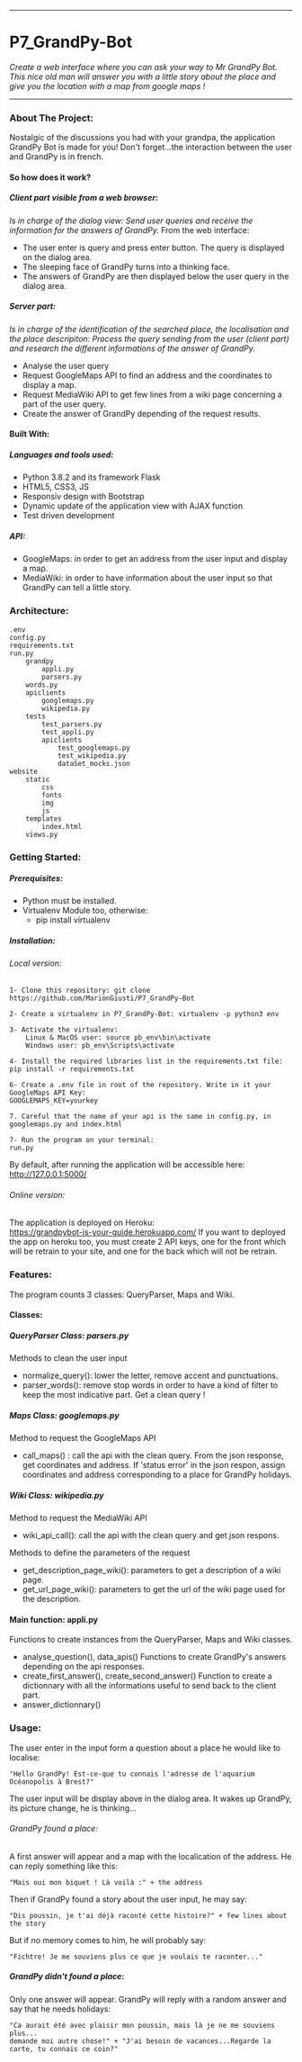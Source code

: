 ****************************************************************************************************************
# P7_GrandPy-Bot
*Create a web interface where you can ask your way to Mr GrandPy Bot. This nice old man will answer you with a little story about the place and give you the location with a map from google maps !*
*****************************************************************************************************************

### About The Project:
Nostalgic of the discussions you had with your grandpa, the application GrandPy Bot is made for you! Don't forget...the interaction between the user and GrandPy is in french.

#### So how does it work?
##### Client part *visible from a web browser*:
*Is in charge of the dialog view:
Send user queries and receive the information for the answers of GrandPy.*
From the web interface: 
- The user enter is query and press enter button. The query is displayed on the dialog area.
- The sleeping face of GrandPy turns into a thinking face.
- The answers of GrandPy are then displayed below the user query in the dialog area.

##### Server part:
*Is in charge of the identification of the searched place, the localisation and the place descripiton:
Process the query sending from the user (client part) and research the different informations of the answer of GrandPy.*
- Analyse the user query
- Request GoogleMaps API to find an address and the coordinates to display a map.
- Request MediaWiki API to get few lines from a wiki page concerning a part of the user query.
- Create the answer of GrandPy depending of the request results.

#### Built With:
##### Languages and tools used:
- Python 3.8.2 and its framework Flask
- HTML5, CSS3, JS
- Responsiv design with Bootstrap
- Dynamic update of the application view with AJAX function
- Test driven development
##### API:
- GoogleMaps: in order to get an address from the user input and display a map.
- MediaWiki: in order to have information about the user input so that GrandPy can tell a little story.

### Architecture:
	.env
	config.py
	requirements.txt
	run.py
	 	grandpy
			appli.py
			parsers.py
		words.py
		apiclients
			googlemaps.py
			wikipedia.py
		tests
			test_parsers.py
			test_appli.py
			apiclients
				test_googlemaps.py
				test_wikipedia.py
				dataSet_mocks.json
	website
		static
			css
			fonts
			img
			js
		templates
			index.html
		views.py


### Getting Started:
##### Prerequisites:
- Python must be installed.
- Virtualenv Module too, otherwise:
	* pip install virtualenv

##### Installation:
###### Local version:
	1- Clone this repository: git clone https://github.com/MarionGiusti/P7_GrandPy-Bot

	2- Create a virtualenv in P7_GrandPy-Bot: virtualenv -p python3 env

	3- Activate the virtualenv:
		Linux & MacOS user: source pb_env\bin\activate
		Windows user: pb_env\Scripts\activate

	4- Install the required libraries list in the requirements.txt file: pip install -r requirements.txt

	6- Create a .env file in root of the repository. Write in it your GoogleMaps API Key:
	GOOGLEMAPS_KEY=yourkey

	7. Careful that the name of your api is the same in config.py, in googlemaps.py and index.html 

	7- Run the program on your terminal:
	run.py

By default, after running the application will be accessible here: http://127.0.0.1:5000/

###### Online version:
The application is deployed on Heroku:  
https://grandpybot-is-your-guide.herokuapp.com/
If you want to deployed the app on heroku too, you must create 2 API keys, one for the front which will be retrain to your site, and one for the back which will not be retrain.

### Features:
The program counts 3 classes: QueryParser, Maps and Wiki.
#### Classes:
##### QueryParser Class: parsers.py
Methods to clean the user input
- normalize_query(): lower the letter, remove accent and punctuations.
- parser_words(): remove stop words in order to have a kind of filter to keep the most indicative part.
Get a clean query !

##### Maps Class: googlemaps.py
Method to request the GoogleMaps API
- call_maps() : call the api with the clean query. From the json response, get coordinates and address. If 'status error' in the json respon, assign coordinates and address corresponding to a place for GrandPy holidays.

##### Wiki Class: wikipedia.py
Method to request the MediaWiki API
- wiki_api_call(): call the api with the clean query and get json respons.

Methods to define the parameters of the request
- get_description_page_wiki(): parameters to get a description of a wiki page.
- get_url_page_wiki(): parameters to get the url of the wiki page used for the description.

#### Main function: appli.py
Functions to create instances from the QueryParser, Maps and Wiki classes.
- analyse_question(), data_apis()
Functions to create GrandPy's answers depending on the api responses.
- create_first_answer(), create_second_answer()
Function to create a dictionnary with all the informations useful to send back to the client part.
- answer_dictionnary()

### Usage:
The user enter in the input form a question about a place he would like to localise:  

	"Hello GrandPy! Est-ce-que tu connais l'adresse de l'aquarium Océanopolis à Brest?"
The user input will be display above in the dialog area.
It wakes up GrandPy, its picture change, he is thinking...

###### GrandPy found a place:
A first answer will appear and a map with the localication of the address. He can reply something like this:  

	"Mais oui mon biquet ! Là voilà :" + the address
Then if GrandPy found a story about the user input, he may say:
	
	"Dis poussin, je t'ai déjà raconté cette histoire?" + few lines about the story  
But if no memory comes to him, he will probably say:  

	"Fichtre! Je me souviens plus ce que je voulais te raconter..."

##### GrandPy didn't found a place:
Only one answer will appear. GrandPy will reply with a random answer and say that he needs holidays:  

	"Ca aurait été avec plaisir mon poussin, mais là je ne me souviens plus...  
	demande moi autre chose!" + "J'ai besoin de vacances...Regarde la carte, tu connais ce coin?"
